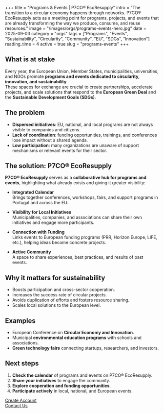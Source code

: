 +++
title = "Programs & Events | P7CO® EcoResupply"
intro = "The transition to a circular economy happens through networks. P7CO® EcoResupply acts as a meeting point for programs, projects, and events that are already transforming the way we produce, consume, and reuse resources."
image = "/images/orgs/programs-events-hero.jpg"
date = 2025-09-03
category = "orgs"
tags = ["Programs", "Events", "Sustainability", "Circularity", "Community", "EU", "SDGs", "Innovation"]
reading_time = 4
active = true
slug = "programs-events"
+++

## What is at stake
Every year, the European Union, Member States, municipalities, universities, and NGOs promote **programs and events dedicated to circularity, innovation, and sustainability**.  
These spaces for exchange are crucial to create partnerships, accelerate projects, and scale solutions that respond to the **European Green Deal** and the **Sustainable Development Goals (SDGs)**.  

## The problem
- **Dispersed initiatives**: EU, national, and local programs are not always visible to companies and citizens.  
- **Lack of coordination**: funding opportunities, trainings, and conferences lose impact without a shared agenda.  
- **Low participation**: many organizations are unaware of support mechanisms or relevant events for their sector.  

## The solution: P7CO® EcoResupply
**P7CO® EcoResupply** serves as a **collaborative hub for programs and events**, highlighting what already exists and giving it greater visibility:

- **Integrated Calendar**  
  Brings together conferences, workshops, fairs, and support programs in Portugal and across the EU.  

- **Visibility for Local Initiatives**  
  Municipalities, companies, and associations can share their own initiatives and engage more participants.  

- **Connection with Funding**  
  Links events to European funding programs (PRR, Horizon Europe, LIFE, etc.), helping ideas become concrete projects.  

- **Active Community**  
  A space to share experiences, best practices, and results of past events.  

## Why it matters for sustainability
- Boosts participation and cross-sector cooperation.  
- Increases the success rate of circular projects.  
- Avoids duplication of efforts and fosters resource sharing.  
- Scales local solutions to the European level.  

## Examples
- European Conference on **Circular Economy and Innovation**.  
- Municipal **environmental education programs** with schools and associations.  
- **Green technology fairs** connecting startups, researchers, and investors.  

## Next steps
1. **Check the calendar** of programs and events on P7CO® EcoResupply.  
2. **Share your initiatives** to engage the community.  
3. **Explore cooperation and funding opportunities**.  
4. **Participate actively** in local, national, and European events.  

[Create Account](/en/Account/Register)  
[Contact Us](/en/Home/Contact)  
